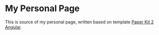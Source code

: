 # My Personal Page

This is source of my personal page, written based on template [Paper Kit 2 Angular](https://demos.creative-tim.com/paper-kit-2-angular/).


